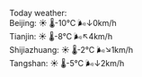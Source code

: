 Today weather:  
Beijing: ☀️   🌡️-10°C 🌬️↓0km/h  
Tianjin: ☀️   🌡️-8°C 🌬️↖4km/h  
Shijiazhuang: ☀️   🌡️-2°C 🌬️↘1km/h  
Tangshan: ☀️   🌡️-5°C 🌬️↓2km/h  
